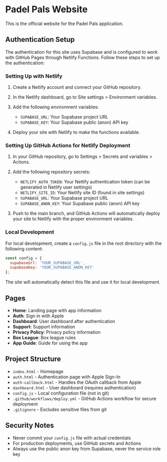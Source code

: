 # Padel Pals Website

This is the official website for the Padel Pals application.

## Authentication Setup

The authentication for this site uses Supabase and is configured to work with GitHub Pages through Netlify Functions. Follow these steps to set up the authentication:

### Setting Up with Netlify

1. Create a Netlify account and connect your GitHub repository.

2. In the Netlify dashboard, go to Site settings > Environment variables.

3. Add the following environment variables:
   - `SUPABASE_URL`: Your Supabase project URL 
   - `SUPABASE_KEY`: Your Supabase public (anon) API key

4. Deploy your site with Netlify to make the functions available.

### Setting Up GitHub Actions for Netlify Deployment

1. In your GitHub repository, go to Settings > Secrets and variables > Actions.

2. Add the following repository secrets:
   - `NETLIFY_AUTH_TOKEN`: Your Netlify authentication token (can be generated in Netlify user settings)
   - `NETLIFY_SITE_ID`: Your Netlify site ID (found in site settings)
   - `SUPABASE_URL`: Your Supabase project URL
   - `SUPABASE_ANON_KEY`: Your Supabase public (anon) API key

3. Push to the main branch, and GitHub Actions will automatically deploy your site to Netlify with the proper environment variables.

### Local Development

For local development, create a `config.js` file in the root directory with the following content:

```javascript
const config = {
  supabaseUrl: 'YOUR_SUPABASE_URL',
  supabaseKey: 'YOUR_SUPABASE_ANON_KEY'
};
```

The site will automatically detect this file and use it for local development.

## Pages

- **Home**: Landing page with app information
- **Auth**: Sign in with Apple 
- **Dashboard**: User dashboard after authentication
- **Support**: Support information
- **Privacy Policy**: Privacy policy information
- **Box League**: Box league rules
- **App Guide**: Guide for using the app

## Project Structure

- `index.html` - Homepage
- `auth.html` - Authentication page with Apple Sign-In
- `auth-callback.html` - Handles the OAuth callback from Apple
- `dashboard.html` - User dashboard (requires authentication)
- `config.js` - Local configuration file (not in git)
- `.github/workflows/deploy.yml` - GitHub Actions workflow for secure deployment
- `.gitignore` - Excludes sensitive files from git

## Security Notes

- Never commit your `config.js` file with actual credentials
- For production deployments, use GitHub secrets and Actions
- Always use the public anon key from Supabase, never the service role key